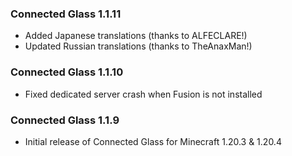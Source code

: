 ### Connected Glass 1.1.11
- Added Japanese translations (thanks to ALFECLARE!)
- Updated Russian translations (thanks to TheAnaxMan!)

### Connected Glass 1.1.10
- Fixed dedicated server crash when Fusion is not installed

### Connected Glass 1.1.9
- Initial release of Connected Glass for Minecraft 1.20.3 & 1.20.4
